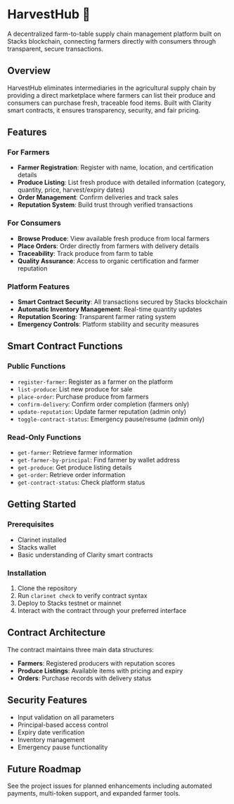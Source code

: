 # HarvestHub 🌾

A decentralized farm-to-table supply chain management platform built on Stacks blockchain, connecting farmers directly with consumers through transparent, secure transactions.

## Overview

HarvestHub eliminates intermediaries in the agricultural supply chain by providing a direct marketplace where farmers can list their produce and consumers can purchase fresh, traceable food items. Built with Clarity smart contracts, it ensures transparency, security, and fair pricing.

## Features

### For Farmers
- **Farmer Registration**: Register with name, location, and certification details
- **Produce Listing**: List fresh produce with detailed information (category, quantity, price, harvest/expiry dates)
- **Order Management**: Confirm deliveries and track sales
- **Reputation System**: Build trust through verified transactions

### For Consumers
- **Browse Produce**: View available fresh produce from local farmers
- **Place Orders**: Order directly from farmers with delivery details
- **Traceability**: Track produce from farm to table
- **Quality Assurance**: Access to organic certification and farmer reputation

### Platform Features
- **Smart Contract Security**: All transactions secured by Stacks blockchain
- **Automatic Inventory Management**: Real-time quantity updates
- **Reputation Scoring**: Transparent farmer rating system
- **Emergency Controls**: Platform stability and security measures

## Smart Contract Functions

### Public Functions
- `register-farmer`: Register as a farmer on the platform
- `list-produce`: List new produce for sale
- `place-order`: Purchase produce from farmers
- `confirm-delivery`: Confirm order completion (farmers only)
- `update-reputation`: Update farmer reputation (admin only)
- `toggle-contract-status`: Emergency pause/resume (admin only)

### Read-Only Functions
- `get-farmer`: Retrieve farmer information
- `get-farmer-by-principal`: Find farmer by wallet address
- `get-produce`: Get produce listing details
- `get-order`: Retrieve order information
- `get-contract-status`: Check platform status

## Getting Started

### Prerequisites
- Clarinet installed
- Stacks wallet
- Basic understanding of Clarity smart contracts

### Installation
1. Clone the repository
2. Run `clarinet check` to verify contract syntax
3. Deploy to Stacks testnet or mainnet
4. Interact with the contract through your preferred interface

## Contract Architecture

The contract maintains three main data structures:
- **Farmers**: Registered producers with reputation scores
- **Produce Listings**: Available items with pricing and expiry
- **Orders**: Purchase records with delivery status

## Security Features

- Input validation on all parameters
- Principal-based access control
- Expiry date verification
- Inventory management
- Emergency pause functionality

## Future Roadmap

See the project issues for planned enhancements including automated payments, multi-token support, and expanded farmer tools.

